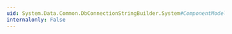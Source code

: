 ```yaml
---
uid: System.Data.Common.DbConnectionStringBuilder.System#ComponentModel#ICustomTypeDescriptor#GetAttributes
internalonly: False
---
```

